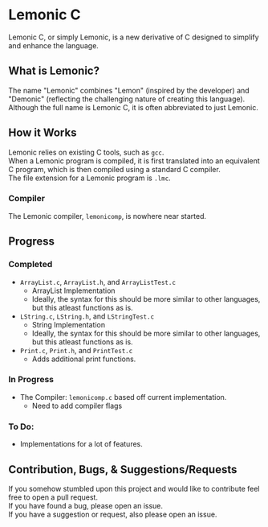 # Lemonic C

Lemonic C, or simply Lemonic, is a new derivative of C designed to simplify and enhance the language.

## What is Lemonic?
The name "Lemonic" combines "Lemon" (inspired by the developer) and "Demonic" (reflecting the challenging nature of creating this language). Although the full name is Lemonic C, it is often abbreviated to just Lemonic.

## How it Works
Lemonic relies on existing C tools, such as `gcc`.  
When a Lemonic program is compiled, it is first translated into an equivalent C program, which is then compiled using a standard C compiler.  
The file extension for a Lemonic program is `.lmc`.

### Compiler
The Lemonic compiler, `lemonicomp`, is nowhere near started.

## Progress

### Completed
- `ArrayList.c`, `ArrayList.h`, and `ArrayListTest.c`
  - ArrayList Implementation
  - Ideally, the syntax for this should be more similar to other languages, but this atleast functions as is.
- `LString.c`, `LString.h`, and `LStringTest.c`
  - String Implementation
  - Ideally, the syntax for this should be more similar to other languages, but this atleast functions as is.
- `Print.c`, `Print.h`, and `PrintTest.c`
  - Adds additional print functions.
  
### In Progress
- The Compiler: `lemonicomp.c` based off current implementation.
  - Need to add compiler flags

### To Do:
- Implementations for a lot of features.

## Contribution, Bugs, & Suggestions/Requests
If you somehow stumbled upon this project and would like to contribute feel free to open a pull request.  
If you have found a bug, please open an issue.  
If you have a suggestion or request, also please open an issue. 